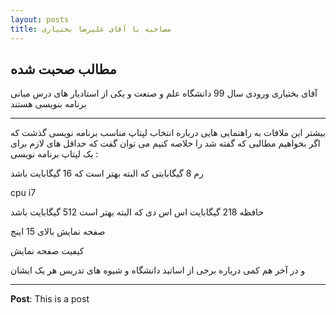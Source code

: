 ```yaml
---
layout: posts
title: مصاحبه با آقای علیرضا بختیاری
---
```


## مطالب صحبت شده
آقای بختیاری ورودی سال 99 دانشگاه علم و صنعت و یکی از استادیار های درس مبانی برنامه بنویسی هستند

________________________________________________________________________

بیشتر این ملاقات به راهنمایی هایی درباره انتخاب لپتاپ مناسب برنامه نویسی گذشت که اگر بخواهیم مطالبی که گفته شد را خلاصه کنیم
می توان گفت که حداقل های لازم برای یک لپتاپ برنامه نویسی :

رم 8 گیگابایتی که البته بهتر است که 16 گیگابایت باشد

cpu i7

حافظه 218 گیگابایت اس اس دی که البته بهتر است 512 گیگابایت باشد

صفحه نمایش بالای 15 اینج

کیفیت صفحه نمایش

و در آخر هم کمی درباره برخی از اساتید دانشگاه و شیوه های تدریس هر یک ایشان


---
**Post**: This is a post
